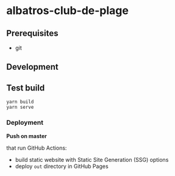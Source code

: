# albatros-club-de-plage

## Prerequisites
- git

## Development

## Test build
```
yarn build
yarn serve
```


### Deployment

__Push on master__

that run GitHub Actions:
  - build static website with Static Site Generation (SSG) options
  - deploy `out` directory in GitHub Pages
